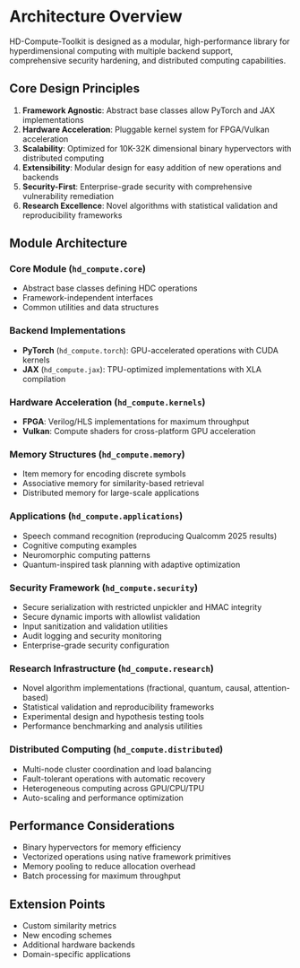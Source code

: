 # Architecture Overview

HD-Compute-Toolkit is designed as a modular, high-performance library for hyperdimensional computing with multiple backend support, comprehensive security hardening, and distributed computing capabilities.

## Core Design Principles

1. **Framework Agnostic**: Abstract base classes allow PyTorch and JAX implementations
2. **Hardware Acceleration**: Pluggable kernel system for FPGA/Vulkan acceleration  
3. **Scalability**: Optimized for 10K-32K dimensional binary hypervectors with distributed computing
4. **Extensibility**: Modular design for easy addition of new operations and backends
5. **Security-First**: Enterprise-grade security with comprehensive vulnerability remediation
6. **Research Excellence**: Novel algorithms with statistical validation and reproducibility frameworks

## Module Architecture

### Core Module (`hd_compute.core`)
- Abstract base classes defining HDC operations
- Framework-independent interfaces
- Common utilities and data structures

### Backend Implementations
- **PyTorch** (`hd_compute.torch`): GPU-accelerated operations with CUDA kernels
- **JAX** (`hd_compute.jax`): TPU-optimized implementations with XLA compilation

### Hardware Acceleration (`hd_compute.kernels`)
- **FPGA**: Verilog/HLS implementations for maximum throughput
- **Vulkan**: Compute shaders for cross-platform GPU acceleration

### Memory Structures (`hd_compute.memory`)
- Item memory for encoding discrete symbols
- Associative memory for similarity-based retrieval
- Distributed memory for large-scale applications

### Applications (`hd_compute.applications`)
- Speech command recognition (reproducing Qualcomm 2025 results)
- Cognitive computing examples
- Neuromorphic computing patterns
- Quantum-inspired task planning with adaptive optimization

### Security Framework (`hd_compute.security`)
- Secure serialization with restricted unpickler and HMAC integrity
- Secure dynamic imports with allowlist validation
- Input sanitization and validation utilities
- Audit logging and security monitoring
- Enterprise-grade security configuration

### Research Infrastructure (`hd_compute.research`)
- Novel algorithm implementations (fractional, quantum, causal, attention-based)
- Statistical validation and reproducibility frameworks
- Experimental design and hypothesis testing tools
- Performance benchmarking and analysis utilities

### Distributed Computing (`hd_compute.distributed`)
- Multi-node cluster coordination and load balancing
- Fault-tolerant operations with automatic recovery
- Heterogeneous computing across GPU/CPU/TPU
- Auto-scaling and performance optimization

## Performance Considerations

- Binary hypervectors for memory efficiency
- Vectorized operations using native framework primitives
- Memory pooling to reduce allocation overhead
- Batch processing for maximum throughput

## Extension Points

- Custom similarity metrics
- New encoding schemes  
- Additional hardware backends
- Domain-specific applications